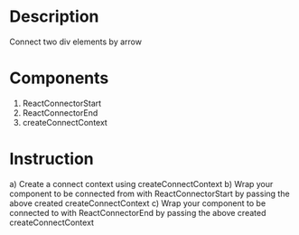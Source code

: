 # Description
Connect two div elements by arrow

# Components
 1) ReactConnectorStart
 2) ReactConnectorEnd
 2) createConnectContext

# Instruction
  a) Create a connect context using createConnectContext
  b) Wrap your component to be connected from with ReactConnectorStart by passing the above created createConnectContext
  c) Wrap your component to be connected to with ReactConnectorEnd by passing the above created createConnectContext